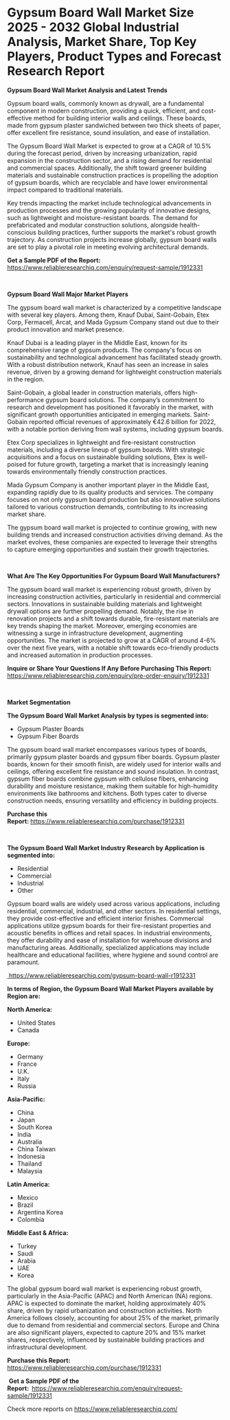<p><h1>Gypsum Board Wall Market Size 2025 - 2032 Global Industrial Analysis, Market Share, Top Key Players, Product Types and Forecast Research Report</h1></p><p><strong>Gypsum Board Wall Market Analysis and Latest Trends</strong></p>
<p><p>Gypsum board walls, commonly known as drywall, are a fundamental component in modern construction, providing a quick, efficient, and cost-effective method for building interior walls and ceilings. These boards, made from gypsum plaster sandwiched between two thick sheets of paper, offer excellent fire resistance, sound insulation, and ease of installation. </p><p>The Gypsum Board Wall Market is expected to grow at a CAGR of 10.5% during the forecast period, driven by increasing urbanization, rapid expansion in the construction sector, and a rising demand for residential and commercial spaces. Additionally, the shift toward greener building materials and sustainable construction practices is propelling the adoption of gypsum boards, which are recyclable and have lower environmental impact compared to traditional materials. </p><p>Key trends impacting the market include technological advancements in production processes and the growing popularity of innovative designs, such as lightweight and moisture-resistant boards. The demand for prefabricated and modular construction solutions, alongside health-conscious building practices, further supports the market's robust growth trajectory. As construction projects increase globally, gypsum board walls are set to play a pivotal role in meeting evolving architectural demands.</p></p>
<p><strong>Get a Sample PDF of the Report:&nbsp;</strong> <a href="https://www.reliableresearchiq.com/enquiry/request-sample/1912331?utm_campaign=1581&utm_medium=2&utm_source=Github&utm_content=ia&utm_term=31012025&utm_id=gypsum-board-wall">https://www.reliableresearchiq.com/enquiry/request-sample/1912331</a></p>
<p>&nbsp;</p>
<p><strong>Gypsum Board Wall Major Market Players</strong></p>
<p><p>The gypsum board wall market is characterized by a competitive landscape with several key players. Among them, Knauf Dubai, Saint-Gobain, Etex Corp, Fermacell, Arcat, and Mada Gypsum Company stand out due to their product innovation and market presence.</p><p>Knauf Dubai is a leading player in the Middle East, known for its comprehensive range of gypsum products. The company's focus on sustainability and technological advancement has facilitated steady growth. With a robust distribution network, Knauf has seen an increase in sales revenue, driven by a growing demand for lightweight construction materials in the region.</p><p>Saint-Gobain, a global leader in construction materials, offers high-performance gypsum board solutions. The company’s commitment to research and development has positioned it favorably in the market, with significant growth opportunities anticipated in emerging markets. Saint-Gobain reported official revenues of approximately €42.6 billion for 2022, with a notable portion deriving from wall systems, including gypsum boards.</p><p>Etex Corp specializes in lightweight and fire-resistant construction materials, including a diverse lineup of gypsum boards. With strategic acquisitions and a focus on sustainable building solutions, Etex is well-poised for future growth, targeting a market that is increasingly leaning towards environmentally friendly construction practices.</p><p>Mada Gypsum Company is another important player in the Middle East, expanding rapidly due to its quality products and services. The company focuses on not only gypsum board production but also innovative solutions tailored to various construction demands, contributing to its increasing market share.</p><p>The gypsum board wall market is projected to continue growing, with new building trends and increased construction activities driving demand. As the market evolves, these companies are expected to leverage their strengths to capture emerging opportunities and sustain their growth trajectories.</p></p>
<p>&nbsp;</p>
<p><strong>What Are The Key Opportunities For Gypsum Board Wall Manufacturers?</strong></p>
<p><p>The gypsum board wall market is experiencing robust growth, driven by increasing construction activities, particularly in residential and commercial sectors. Innovations in sustainable building materials and lightweight drywall options are further propelling demand. Notably, the rise in renovation projects and a shift towards durable, fire-resistant materials are key trends shaping the market. Moreover, emerging economies are witnessing a surge in infrastructure development, augmenting opportunities. The market is projected to grow at a CAGR of around 4-6% over the next five years, with a notable shift towards eco-friendly products and increased automation in production processes.</p></p>
<p><strong>Inquire or Share Your Questions If Any Before Purchasing This Report:</strong> <a href="https://www.reliableresearchiq.com/enquiry/pre-order-enquiry/1912331?utm_campaign=1581&utm_medium=2&utm_source=Github&utm_content=ia&utm_term=31012025&utm_id=gypsum-board-wall">https://www.reliableresearchiq.com/enquiry/pre-order-enquiry/1912331</a></p>
<p>&nbsp;</p>
<p><strong>Market Segmentation</strong></p>
<p><strong>The Gypsum Board Wall Market Analysis by types is segmented into:</strong></p>
<p><ul><li>Gypsum Plaster Boards</li><li>Gypsum Fiber Boards</li></ul></p>
<p><p>The gypsum board wall market encompasses various types of boards, primarily gypsum plaster boards and gypsum fiber boards. Gypsum plaster boards, known for their smooth finish, are widely used for interior walls and ceilings, offering excellent fire resistance and sound insulation. In contrast, gypsum fiber boards combine gypsum with cellulose fibers, enhancing durability and moisture resistance, making them suitable for high-humidity environments like bathrooms and kitchens. Both types cater to diverse construction needs, ensuring versatility and efficiency in building projects.</p></p>
<p><strong>Purchase this Report:&nbsp;</strong><a href="https://www.reliableresearchiq.com/purchase/1912331?utm_campaign=1581&utm_medium=2&utm_source=Github&utm_content=ia&utm_term=31012025&utm_id=gypsum-board-wall">https://www.reliableresearchiq.com/purchase/1912331</a></p>
<p>&nbsp;</p>
<p><strong>The Gypsum Board Wall Market Industry Research by Application is segmented into:</strong></p>
<p><ul><li>Residential</li><li>Commercial</li><li>Industrial</li><li>Other</li></ul></p>
<p><p>Gypsum board walls are widely used across various applications, including residential, commercial, industrial, and other sectors. In residential settings, they provide cost-effective and efficient interior finishes. Commercial applications utilize gypsum boards for their fire-resistant properties and acoustic benefits in offices and retail spaces. In industrial environments, they offer durability and ease of installation for warehouse divisions and manufacturing areas. Additionally, specialized applications may include healthcare and educational facilities, where hygiene and sound control are paramount.</p></p>
<p><a href="https://www.reliableresearchiq.com/gypsum-board-wall-r1912331?utm_campaign=1581&utm_medium=2&utm_source=Github&utm_content=ia&utm_term=31012025&utm_id=gypsum-board-wall">&nbsp;https://www.reliableresearchiq.com/gypsum-board-wall-r1912331</a></p>
<p><strong>In terms of Region, the Gypsum Board Wall Market Players available by Region are:</strong></p>
<p>
    <p> <strong> North America: </strong>
        <ul>
            <li>United States</li>
            <li>Canada</li>
        </ul>
        </p> 
    <p> <strong> Europe: </strong>
        <ul>
            <li>Germany</li>
            <li>France</li>
            <li>U.K.</li>
            <li>Italy</li>
            <li>Russia</li>
        </ul>
        </p> 
    <p> <strong> Asia-Pacific: </strong>
        <ul>
            <li>China</li>
            <li>Japan</li>
            <li>South Korea</li>
            <li>India</li>
            <li>Australia</li>
            <li>China Taiwan</li>
            <li>Indonesia</li>
            <li>Thailand</li>
            <li>Malaysia</li>
        </ul>
        </p> 
    <p> <strong> Latin America: </strong>
        <ul>
            <li>Mexico</li>
            <li>Brazil</li>
            <li>Argentina Korea</li>
            <li>Colombia</li>
        </ul>
        </p> 
    <p> <strong> Middle East & Africa: </strong>
        <ul>
            <li>Turkey</li>
            <li>Saudi</li>
            <li>Arabia</li>
            <li>UAE</li>
            <li>Korea</li>
        </ul>
    </p>
    </p>
<p><p>The global gypsum board wall market is experiencing robust growth, particularly in the Asia-Pacific (APAC) and North American (NA) regions. APAC is expected to dominate the market, holding approximately 40% share, driven by rapid urbanization and construction activities. North America follows closely, accounting for about 25% of the market, primarily due to demand from residential and commercial sectors. Europe and China are also significant players, expected to capture 20% and 15% market shares, respectively, influenced by sustainable building practices and infrastructural development.</p></p>
<p><strong>Purchase this Report: </strong><a href="https://www.reliableresearchiq.com/purchase/1912331?utm_campaign=1581&utm_medium=2&utm_source=Github&utm_content=ia&utm_term=31012025&utm_id=gypsum-board-wall">https://www.reliableresearchiq.com/purchase/1912331</a></p>
<p>&nbsp;<strong>Get a Sample PDF of the Report:&nbsp;&nbsp;</strong><a href="https://www.reliableresearchiq.com/enquiry/request-sample/1912331?utm_campaign=1581&utm_medium=2&utm_source=Github&utm_content=ia&utm_term=31012025&utm_id=gypsum-board-wall">https://www.reliableresearchiq.com/enquiry/request-sample/1912331</a></p>
<p><strong></strong></p>
<p>Check more reports on <a href="https://www.reliableresearchiq.com/?utm_campaign=1581&utm_medium=2&utm_source=Github&utm_content=ia&utm_term=31012025&utm_id=gypsum-board-wall">https://www.reliableresearchiq.com/</a></p>